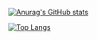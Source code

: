 [![Anurag's GitHub stats](https://github-readme-stats.vercel.app/api?username=akidon0000)](https://github.com/anuraghazra/github-readme-stats)

[![Top Langs](https://github-readme-stats.vercel.app/api/top-langs/?username=akidon0000&langs_count=8)](https://github.com/anuraghazra/github-readme-stats)
